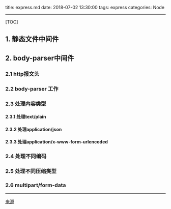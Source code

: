 title: express.md
date: 2018-07-02 13:30:00
tags: express
categories: Node

---

[TOC]

## 1. 静态文件中间件

## 2. body-parser中间件

### 2.1 http报文头

### 2.2 body-parser 工作

### 2.3 处理内容类型

#### 2.3.1 处理text/plain

#### 2.3.2 处理application/json

#### 2.3.3 处理application/x-www-form-urlencoded

### 2.4 处理不同编码

### 2.5 处理不同压缩类型

### 2.6 multipart/form-data

---

[来源](http://www.zhufengpeixun.cn/plan/html/24.express-4.html)















